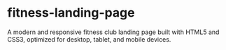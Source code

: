 # fitness-landing-page
A modern and responsive fitness club landing page built with HTML5 and CSS3, optimized for desktop, tablet, and mobile devices.
